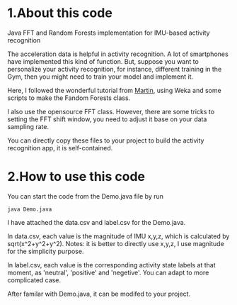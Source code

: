 # 1.About this code
Java FFT and Random Forests implementation for IMU-based activity recognition

The acceleration data is helpful in activity recognition. A lot of smartphones have implemented this kind of function. But, suppose you want to personalize your activity recognition, for instance, different training in the Gym, then you might need to train your model and implement it.

Here, I followed the wonderful tutorial from [Martin](http://pielot.org/tag/randomforest/), using Weka and some scripts to
make the Fandom Forests class.

I also use the opensource FFT class. However, there are some tricks to setting the FFT shift window, you need to adjust it
base on your data sampling rate.

You can directly copy these files to your project to build the activity recognition app, it is self-contained.


# 2.How to use this code
You can start the code from the Demo.java file by run
```
java Demo.java
```
I have attached the data.csv and label.csv for the Demo.java.

In data.csv, each value is the magnitude of IMU x,y,z, which is calculated by sqrt(x^2+y^2+y^2). 
Notes: it is better to directly use x,y,z, I use magnitude for the simplicity purpose.

In label.csv, each value is the corresponding activity state labels at that moment, as 'neutral', 'positive' and 'negetive'.
You can adapt to more complicated case.

After familar with Demo.java, it can be modifed to your project.

